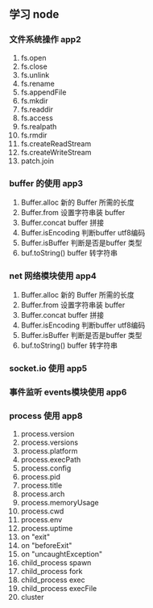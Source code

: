 ## 学习 node 

### 文件系统操作 app2
1. fs.open
2. fs.close
3. fs.unlink
4. fs.rename
5. fs.appendFile
6. fs.mkdir
7. fs.readdir
8. fs.access
9. fs.realpath
10. fs.rmdir
11. fs.createReadStream
12. fs.createWriteStream
13. patch.join

### buffer 的使用 app3 
1. Buffer.alloc 新的 Buffer 所需的长度
2. Buffer.from 设置字符串装 buffer
3. Buffer.concat buffer 拼接
4. Buffer.isEncoding 判断buffer utf8编码
5. Buffer.isBuffer 判断是否是buffer 类型
6. buf.toString() buffer 转字符串

### net 网络模块使用 app4
1. Buffer.alloc 新的 Buffer 所需的长度
2. Buffer.from 设置字符串装 buffer
3. Buffer.concat buffer 拼接
4. Buffer.isEncoding 判断buffer utf8编码
5. Buffer.isBuffer 判断是否是buffer 类型
6. buf.toString() buffer 转字符串

### socket.io 使用 app5

### 事件监听 events模块使用 app6

### process 使用 app8
1. process.version
2. process.versions
3. process.platform
4. process.execPath
5. process.config
6. process.pid
7. process.title
8. process.arch
9. process.memoryUsage
10. process.cwd
11. process.env
12. process.uptime
13. on "exit"
14. on "beforeExit"
15. on "uncaughtException"
16. child_process spawn
17. child_process fork
18. child_process exec
18. child_process execFile
19. cluster 

